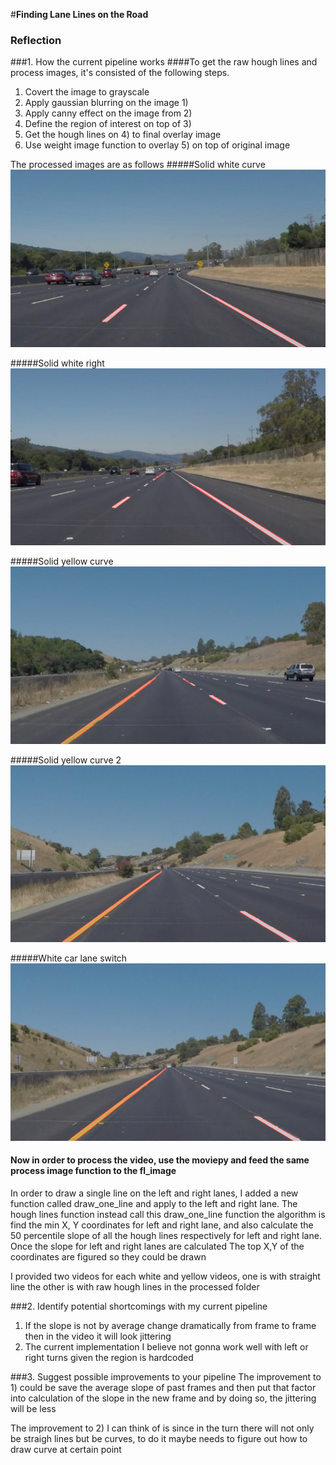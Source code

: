 #**Finding Lane Lines on the Road**


### Reflection

###1. How the current pipeline works
####To get the raw hough lines and process images, it's consisted of the following steps.
1) Covert the image to grayscale
2) Apply gaussian blurring on the image 1)
3) Apply canny effect on the image from 2)
4) Define the region of interest on top of 3)
5) Get the hough lines on 4) to final overlay image
5) Use weight image function to overlay 5) on top of original image

The processed images are as follows
#####Solid white curve
![Solid white curve](https://raw.githubusercontent.com/rogerfromfuture/DetectLaneLines/master/processed/processed_solidWhiteCurve.jpg)

#####Solid white right
![Solid white right](https://raw.githubusercontent.com/rogerfromfuture/DetectLaneLines/master/processed/processed_solidWhiteRight.jpg)

#####Solid yellow curve
![Solid yellow curve](https://raw.githubusercontent.com/rogerfromfuture/DetectLaneLines/master/processed/processed_solidYellowCurve.jpg)

#####Solid yellow curve 2
![Solid yellow curve 2](https://raw.githubusercontent.com/rogerfromfuture/DetectLaneLines/master/processed/processed_solidYellowCurve2.jpg)

#####White car lane switch
![Solid car lane switch](https://raw.githubusercontent.com/rogerfromfuture/DetectLaneLines/master/processed/processed_whiteCarLaneSwitch.jpg)

#### Now in order to process the video, use the moviepy and feed the same process image function to the fl_image
In order to draw a single line on the left and right lanes, I added a new function called draw_one_line and apply to the
left and right lane. The hough lines function instead call this draw_one_line function
the algorithm is find the min X, Y coordinates for left and right lane, and also calculate the 50 percentile slope 
of all the hough lines respectively for left and right lane. Once the slope for left and right lanes are calculated
The top X,Y of the coordinates are figured so they could be drawn

I provided two videos for each white and yellow videos, one is with straight line the other is with raw hough lines
in the processed folder

###2. Identify potential shortcomings with my current pipeline
1) If the slope is not by average change dramatically from frame to frame then in the video it will look jittering
2) The current implementation I believe not gonna work well with left or right turns given the region is hardcoded

###3. Suggest possible improvements to your pipeline
The improvement to 1) could be save the average slope of past frames and then put that factor into calculation of the slope in the new frame
and by doing so, the jittering will be less

The improvement to 2) I can think of is since in the turn there will not only be straigh lines but be curves, to do it
maybe needs to figure out how to draw curve at certain point